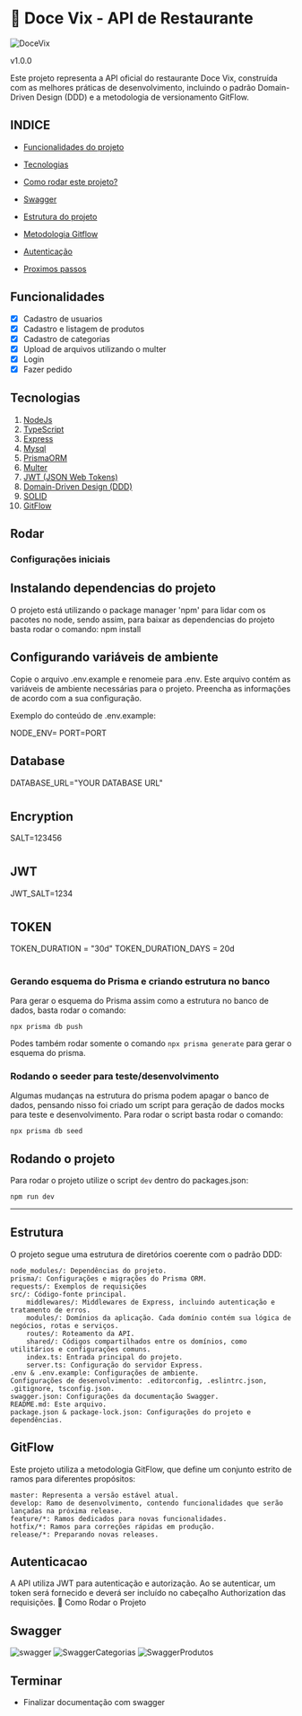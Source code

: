
# 🍴 Doce Vix - API de Restaurante

![DoceVix](https://i.imgur.com/ESBpLeV.png)

v1.0.0

Este projeto representa a API oficial do restaurante Doce Vix, construída com as melhores práticas de desenvolvimento, incluindo o padrão Domain-Driven Design (DDD) e a metodologia de versionamento GitFlow.


## INDICE 

- <a href="#funcionalidades">Funcionalidades do projeto</a>

- <a href="#tecnologias">Tecnologias</a>

- <a href="#rodar">Como rodar este projeto?</a>

- <a href="#swagger">Swagger</a>

- <a href="#estrutura">Estrutura do projeto </a>

- <a href="#gitflow">Metodologia Gitflow </a>

- <a href="#autenticacao">Autenticação</a>

- <a href="#terminar">Proximos passos</a>

## Funcionalidades

- [x] Cadastro de usuarios
- [x] Cadastro e listagem de produtos
- [x] Cadastro de categorias
- [x] Upload de arquivos utilizando o multer
- [x] Login
- [x] Fazer pedido

## Tecnologias 

1. [NodeJs](https://nodejs.org/en)
2. [TypeScript](https://www.typescriptlang.org/)
3. [Express](https://expressjs.com/pt-br/)
4. [Mysql](https://www.mysql.com/)
5. [PrismaORM](https://www.prisma.io/)
6. [Multer](https://github.com/expressjs/multer)
7. [JWT (JSON Web Tokens)](https://jwt.io/)
8. [ Domain-Driven Design (DDD)](https://www.zup.com.br/blog/domain-driven-design-ddd)
9. [SOLID](https://medium.com/desenvolvendo-com-paixao/o-que-%C3%A9-solid-o-guia-completo-para-voc%C3%AA-entender-os-5-princ%C3%ADpios-da-poo-2b937b3fc530)
10. [GitFlow](https://www.alura.com.br/artigos/git-flow-o-que-e-como-quando-utilizar)


## Rodar

### Configurações iniciais

## Instalando dependencias do projeto



O projeto está utilizando o package manager 'npm' para lidar com os pacotes no node, sendo assim, para baixar as dependencias do projeto basta rodar o comando: npm install

## Configurando variáveis de ambiente

Copie o arquivo .env.example e renomeie para .env. Este arquivo contém as variáveis de ambiente necessárias para o projeto. Preencha as informações de acordo com a sua configuração.

Exemplo do conteúdo de .env.example:

NODE_ENV=
PORT=PORT


## Database
DATABASE_URL="YOUR DATABASE URL"
#

## Encryption
SALT=123456
#


## JWT
JWT_SALT=1234
#




## TOKEN
TOKEN_DURATION = "30d"
TOKEN_DURATION_DAYS = 20d
#


### Gerando esquema do Prisma e criando estrutura no banco

Para gerar o esquema do Prisma assim como a estrutura no banco de dados, basta rodar o comando:

`npx prisma db push`


Podes também rodar somente o comando `npx prisma generate` para gerar o esquema do prisma.

### Rodando o seeder para teste/desenvolvimento

Algumas mudanças na estrutura do prisma podem apagar o banco de dados, pensando nisso foi criado um script para geração de dados mocks para teste e desenvolvimento. Para rodar o script basta rodar o comando:

`npx prisma db seed`

## Rodando o projeto

Para rodar o projeto utilize o script `dev` dentro do packages.json:

`npm run dev`

---

## Estrutura

O projeto segue uma estrutura de diretórios coerente com o padrão DDD:

    node_modules/: Dependências do projeto.
    prisma/: Configurações e migrações do Prisma ORM.
    requests/: Exemplos de requisições
    src/: Código-fonte principal.
        middlewares/: Middlewares de Express, incluindo autenticação e tratamento de erros.
        modules/: Domínios da aplicação. Cada domínio contém sua lógica de negócios, rotas e serviços.
        routes/: Roteamento da API.
        shared/: Códigos compartilhados entre os domínios, como utilitários e configurações comuns.
        index.ts: Entrada principal do projeto.
        server.ts: Configuração do servidor Express.
    .env & .env.example: Configurações de ambiente.
    Configurações de desenvolvimento: .editorconfig, .eslintrc.json, .gitignore, tsconfig.json.
    swagger.json: Configurações da documentação Swagger.
    README.md: Este arquivo.
    package.json & package-lock.json: Configurações do projeto e dependências.



## GitFlow

Este projeto utiliza a metodologia GitFlow, que define um conjunto estrito de ramos para diferentes propósitos:

    master: Representa a versão estável atual.
    develop: Ramo de desenvolvimento, contendo funcionalidades que serão lançadas na próxima release.
    feature/*: Ramos dedicados para novas funcionalidades.
    hotfix/*: Ramos para correções rápidas em produção.
    release/*: Preparando novas releases.

## Autenticacao

A API utiliza JWT para autenticação e autorização. Ao se autenticar, um token será fornecido e deverá ser incluído no cabeçalho Authorization das requisições.
🚀 Como Rodar o Projeto


## Swagger 

![swagger](https://i.imgur.com/kIUKW9p.png)
![SwaggerCategorias](https://i.imgur.com/EpiOtSx.png)
![SwaggerProdutos](https://i.imgur.com/NpJunHB.png)


## Terminar 

- Finalizar documentação com swagger
 

